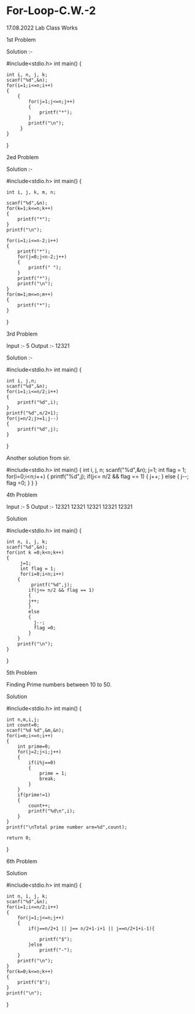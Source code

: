 # For-Loop-C.W.-2
17.08.2022 Lab Class Works

1st Problem 

Solution :-

#include<stdio.h>
int main()
{

    int i, n, j, k;
    scanf("%d",&n);
    for(i=1;i<=n;i++)
    {
        {
            for(j=1;j<=n;j++)
            {
                printf("*");
            }
            printf("\n");
         }
    }
    
}

2ed Problem 

Solution :-

#include<stdio.h>
int main()
{

    int i, j, k, m, n;

    scanf("%d",&n);
    for(k=1;k<=n;k++)
    {
        printf("*");
    }
    printf("\n");

    for(i=1;i<=n-2;i++)
    {
        printf("*");
        for(j=0;j<n-2;j++)
        {
            printf(" ");
        }
        printf("*");
        printf("\n");
    }
    for(m=1;m<=n;m++)
    {
        printf("*");
    }
    
}

3rd Problem

Input :- 5
Output :- 12321

Solution :-

#include<stdio.h>
int main()
{

    int i, j,n;
    scanf("%d",&n);
    for(i=1;i<=n/2;i++)
    {
        printf("%d",i);
    }
    printf("%d",n/2+1);
    for(j=n/2;j>=1;j--)
    {
        printf("%d",j);
    }
    
}

Another solution from sir.

#include<stdio.h>
int main()
{
    int i, j, n;
    scanf("%d",&n);
    j=1;
    int flag = 1;
    for(i=0;i<n;i++)
    {
        printf("%d",j);
        if(j<= n/2 && flag == 1)
        {
            j++;
        }
        else
        {
            j--;
            flag =0;
        }
    }
}


4th Problem

Input :- 5
Output :-
12321
12321
12321
12321
12321

Solution

#include<stdio.h>
int main()
{

    int n, i, j, k;
    scanf("%d",&n);
    for(int k =0;k<n;k++)
    {
         j=1;
         int flag = 1;
         for(i=0;i<n;i++)
        {
             printf("%d",j);
            if(j<= n/2 && flag == 1)
            {
            j++;
            }
            else
            {
              j--;
              flag =0;
            }
        }
        printf("\n");
    }
    
}



5th Problem 

Finding Prime numbers between 10 to 50.

Solution 

#include<stdio.h>
int main()
{

    int n,m,i,j;
    int count=0;
    scanf("%d %d",&m,&n);
    for(i=m;i<=n;i++)
    {
        int prime=0;
        for(j=2;j<i;j++)
        {
            if(i%j==0)
            {
                prime = 1;
                break;
            }
        }
        if(prime!=1)
        {
            count++;
            printf("%d\n",i);
        }
    }
    printf("\nTotal prime number are=%d",count);
    
    return 0;
    
}

6th Problem

Solution

#include<stdio.h>
int main()
{

    int n, i, j, k;
    scanf("%d",&n);
    for(i=1;i<=n/2;i++)
    {
        for(j=1;j<=n;j++)
        {
            if(j==n/2+1 || j== n/2+1-i+1 || j==n/2+1+i-1){

                printf("$");
            }else
                printf("-");
        }
        printf("\n");
    }
    for(k=0;k<=n;k++)
    {
        printf("$");
    }
    printf("\n");
    
}












